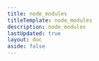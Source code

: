 ```yaml
---
title: node_modules
titleTemplate: node_modules
description: node_modules
lastUpdated: true
layout: doc
aside: false
---
```


<loving-heart/>

<script setup>
import LovingHeart from './components/LovingHeart.vue'
</script>
